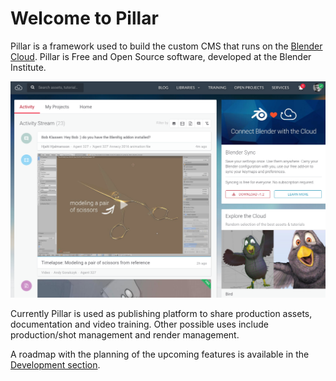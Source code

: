 # Welcome to Pillar

Pillar is a framework used to build the custom CMS that runs on the
[Blender Cloud](https://blender.cloud). Pillar is Free and Open Source software,
developed at the Blender Institute.

![Screenshot](img/index_blender_cloud_preview.png)

Currently Pillar is used as publishing platform to share production assets,
documentation and video training. Other possible uses include production/shot
management and render management.

A roadmap with the planning of the upcoming features is available in the
[Development section](development/roadmap.md).
